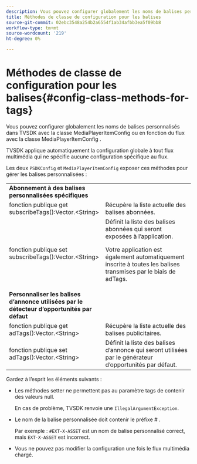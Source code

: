 ```yaml
---
description: Vous pouvez configurer globalement les noms de balises personnalisés dans TVSDK avec la classe MediaPlayerItemConfig ou en fonction du flux avec la classe MediaPlayerItemConfig .
title: Méthodes de classe de configuration pour les balises
source-git-commit: 02ebc3548a254b2a6554f1ab34afbb3ea5f09bb8
workflow-type: tm+mt
source-wordcount: '219'
ht-degree: 0%

---
```


# Méthodes de classe de configuration pour les balises{#config-class-methods-for-tags}

Vous pouvez configurer globalement les noms de balises personnalisés dans TVSDK avec la classe MediaPlayerItemConfig ou en fonction du flux avec la classe MediaPlayerItemConfig .

TVSDK applique automatiquement la configuration globale à tout flux multimédia qui ne spécifie aucune configuration spécifique au flux.

Les deux `PSDKConfig` et `MediaPlayerItemConfig` exposer ces méthodes pour gérer les balises personnalisées :

<table id="table_B37A6C75270D47BC99258F2884AD6905"> 
 <tbody> 
  <tr> 
   <td colname="1"><b>Abonnement à des balises personnalisées spécifiques</b> </td> 
   <td colname="3"> </td>
  </tr> 
  <tr> 
   <td colname="col1"><span class="codeph"> fonction publique get subscribeTags():Vector.&lt;String&gt;</span> </td> 
   <td colname="col2"> Récupère la liste actuelle des balises abonnées. </td> 
  </tr> 
  <tr> 
   <td colname="col1"><span class="codeph"> fonction publique set subscribeTags():Vector.&lt;String&gt;</span> </td> 
   <td colname="col2">Définit la liste des balises abonnées qui seront exposées à l’application. <p>Votre application est également automatiquement inscrite à toutes les balises transmises par le biais de <span class="codeph"> adTags</span>. </p> </td> 
  </tr> 
  <tr> 
   <td colname="1"><b>Personnaliser les balises d’annonce utilisées par le détecteur d’opportunités par défaut </b> </td> 
   <td colname="3"> </td>
  </tr> 
  <tr> 
   <td colname="col1"><span class="codeph"> fonction publique get adTags():Vector.&lt;String&gt;</span> </td> 
   <td colname="col2"> Récupère la liste actuelle des balises publicitaires. </td> 
  </tr> 
  <tr> 
   <td colname="col1"><span class="codeph"> fonction publique set adTags():Vector.&lt;String&gt;</span> </td> 
   <td colname="col2"> Définit la liste des balises d’annonce qui seront utilisées par le générateur d’opportunités par défaut. </td> 
  </tr> 
 </tbody> 
</table>

Gardez à l’esprit les éléments suivants :

* Les méthodes setter ne permettent pas au paramètre tags de contenir des valeurs null.

  En cas de problème, TVSDK renvoie une `IllegalArgumentException`.
* Le nom de la balise personnalisée doit contenir le préfixe # .

  Par exemple : `#EXT-X-ASSET` est un nom de balise personnalisé correct, mais `EXT-X-ASSET` est incorrect.
* Vous ne pouvez pas modifier la configuration une fois le flux multimédia chargé.
